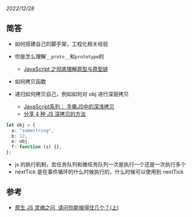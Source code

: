 _2022/12/28_

## 简答

- 如何搭建自己的脚手架，工程化相关经验
- 你是怎么理解`__proto__`和`prototype`的

  - [JavaScript 之彻底理解原型与原型链](https://juejin.cn/post/7018355953955241997)

- 如何拷贝函数
- 递归如何拷贝自己，例如如何对 obj 进行深层拷贝

  - [JavaScript系列： 手撕JS中的深浅拷贝](https://juejin.cn/post/6844904121577766919)
  - [分享 4 种 JS 深拷贝的方法](https://cloud.tencent.com/developer/article/2019581)

```ts
let obj = {
  a: "somestring",
  b: 12,
  e: obj,
  f: function (s) {},
};
```

- js 的执行机制，宏任务队列和微任务队列一次是执行一个还是一次执行多个
- nextTick 是在事件循环的什么时候执行的，什么时候可以使用到 nextTick

## 参考

- [原生 JS 灵魂之问, 请问你能接得住几个？(上)](https://juejin.cn/post/6844903974378668039)

